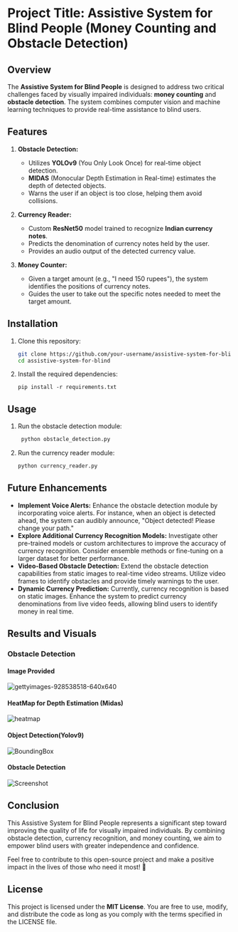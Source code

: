 # Project Title: Assistive System for Blind People (Money Counting and Obstacle Detection)

## Overview
The **Assistive System for Blind People** is designed to address two critical challenges faced by visually impaired individuals: **money counting** and **obstacle detection**. The system combines computer vision and machine learning techniques to provide real-time assistance to blind users.

## Features
1. **Obstacle Detection:**
   - Utilizes **YOLOv9** (You Only Look Once) for real-time object detection.
   - **MIDAS** (Monocular Depth Estimation in Real-time) estimates the depth of detected objects.
   - Warns the user if an object is too close, helping them avoid collisions.

2. **Currency Reader:**
   - Custom **ResNet50** model trained to recognize **Indian currency notes**.
   - Predicts the denomination of currency notes held by the user.
   - Provides an audio output of the detected currency value.

3. **Money Counter:**
   - Given a target amount (e.g., "I need 150 rupees"), the system identifies the positions of currency notes.
   - Guides the user to take out the specific notes needed to meet the target amount.

## Installation
1. Clone this repository:
   ```bash
   git clone https://github.com/your-username/assistive-system-for-blind.git
   cd assistive-system-for-blind
   ```
2. Install the required dependencies:
   ```
   pip install -r requirements.txt
   ```
## Usage
1. Run the obstacle detection module:
   ```bash
    python obstacle_detection.py
   ```
2. Run the currency reader module:
   ```bash
   python currency_reader.py
   ```

## Future Enhancements
- **Implement Voice Alerts:** Enhance the obstacle detection module by incorporating voice alerts. For instance, when an object is detected ahead, the system can audibly announce, "Object detected! Please change your path."
- **Explore Additional Currency Recognition Models:** Investigate other pre-trained models or custom architectures to improve the accuracy of currency recognition. Consider ensemble methods or fine-tuning on a larger dataset for better performance.
- **Video-Based Obstacle Detection:** Extend the obstacle detection capabilities from static images to real-time video streams. Utilize video frames to identify obstacles and provide timely warnings to the user.
- **Dynamic Currency Prediction:** Currently, currency recognition is based on static images. Enhance the system to predict currency denominations from live video feeds, allowing blind users to identify money in real time.

## Results and Visuals


### Obstacle Detection
#### Image Provided
![gettyimages-928538518-640x640](https://github.com/Mochoye/assistive-system-for-blind/assets/95351969/6e1a7fa5-2443-458b-a8a0-674f5c471330)
#### HeatMap for Depth Estimation (Midas)
![heatmap](https://github.com/Mochoye/assistive-system-for-blind/assets/95351969/6cfcc9cc-44dd-4ba2-b783-4832a9dd9bd2)
#### Object Detection(Yolov9)
![BoundingBox](https://github.com/Mochoye/assistive-system-for-blind/assets/95351969/533061d6-3bb2-4383-b8a9-41321a8d556e)
#### Obstacle Detection
![Screenshot](https://github.com/Mochoye/assistive-system-for-blind/assets/95351969/9d212527-c879-43c1-8cf3-1ad924af55da)


## Conclusion

This Assistive System for Blind People represents a significant step toward improving the quality of life for visually impaired individuals. By combining obstacle detection, currency recognition, and money counting, we aim to empower blind users with greater independence and confidence.

Feel free to contribute to this open-source project and make a positive impact in the lives of those who need it most! 🌟


## License
This project is licensed under the **MIT License**. You are free to use, modify, and distribute the code as long as you comply with the terms specified in the LICENSE file.

##





